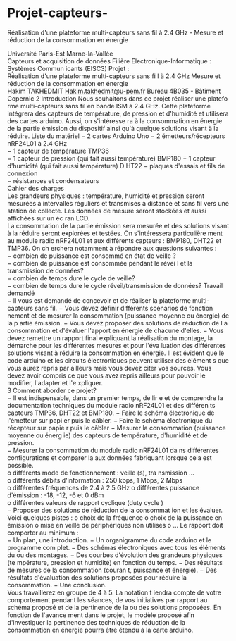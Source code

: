 # Projet-capteurs-
Réalisation d'une plateforme multi-capteurs sans fil à 2.4 GHz - Mesure et réduction de la consommation en énergie


Université Paris-Est Marne-la-Vallée  
Capteurs et acquisition de données 
Filière Electronique-Informatique : Systèmes Commun
icants 
(EISC3) 
Projet :  
Réalisation d'une plateforme multi-capteurs sans fi
l à 2.4 GHz 
Mesure et réduction de la consommation en énergie  
Hakim TAKHEDMIT 
Hakim.takhedmit@u-pem.fr
Bureau 4B035 - Bâtiment Copernic 
2 
Introduction
Nous souhaitons dans ce projet réaliser une platefo
rme multi-capteurs sans fil en bande ISM à 
2.4 GHz. Cette plateforme intégrera des capteurs de
 température, de pression et d'humidité et 
utilisera des cartes arduino. Aussi, on s'intéresse
ra à la consommation en énergie de la partie 
émission du dispositif ainsi qu'à quelque solutions
 visant à la réduire. 
Liste du matériel
−
2 cartes Arduino Uno 
−
2 émetteurs/récepteurs nRF24L01 à 2.4 GHz  
−
1 capteur de température TMP36  
−
1 capteur de pression (qui fait aussi température) 
BMP180 
−
1 capteur d'humidité (qui fait aussi température) D
HT22 
−
plaques d'essais et fils de connexion  
−
résistances et condensateurs   
Cahier des charges  
Les  grandeurs  physiques  :  température,  humidité  et 
pression  seront  mesurées  à  intervalles 
réguliers  et  transmises  à  distance  et  sans  fil  vers
  une  station  de  collecte.  Les  données  de 
mesure seront stockées et aussi affichées sur un éc
ran LCD.  
La consommation de la partie émission sera mesurée 
et des solutions visant à la réduire seront 
explorées  et  testées.  On  s'intéressera  particulière
ment  au  module  radio  nRF24L01  et  aux 
différents  capteurs  :  BMP180,  DHT22  et  TMP36.  On  ch
erchera  notamment  à  répondre  aux 
questions suivantes :   
−
combien de puissance est consommé en état de veille
?  
−
combien de puissance est consommée pendant le révei
l et la transmission de données?  
−
combien de temps dure le cycle de veille?  
−
combien de temps dure le cycle réveil/transmission 
de données? 
Travail demandé  
−
Il vous est demandé de concevoir et de réaliser la 
plateforme multi-capteurs sans fil. 
−
Vous   devez   définir   différents   scénarios   de   fonction
nement   et   de   mesurer   la 
consommation (puissance moyenne ou énergie) de la p
artie émission. 
−
Vous  devez  proposer  des  solutions  de  réduction  de  l
a  consommation  et  d'évaluer 
l'apport en énergie de chacune d'elles. 
−
Vous  devez  remettre  un  rapport  final  expliquant  la 
réalisation  du  montage,  la 
démarche  pour  les  différentes  mesures  et  pour  l'éva
luation  des  différentes  solutions 
visant à réduire la  consommation en énergie.  Il est
 évident que le code arduino et les 
circuits  électroniques  peuvent  utiliser  des  élément
s  que  vous  aurez  repris  par  ailleurs 
mais vous devez citer vos sources. Vous devez avoir
 compris ce que vous avez repris 
ailleurs pour pouvoir le modifier, l'adapter et l'e
xpliquer.        
3 
Comment aborder ce projet?   
−
Il est indispensable, dans un premier temps, de lir
e et de comprendre la documentation 
techniques  du  module  radio  nRF24L01  et  des  différen
ts  capteurs  TMP36,  DHT22  et 
BMP180. 
−
Faire le schéma électronique de l'émetteur sur papi
er puis le câbler. 
−
Faire le schéma électronique du récepteur sur papie
r puis le câbler
−
Mesurer   la   consommation   (puissance   moyenne   ou   énerg
ie)   des   capteurs   de 
température, d'humidité et de pression.  
−
Mesurer la consommation du module radio nRF24L01 da
ns différentes configurations 
et comparer la aux données fabriquant lorsque cela 
est possible.  
o
différents mode de fonctionnement : veille (s), tra
nsmission ...  
o
différents débits d'information : 250 kbps, 1 Mbps,
 2 Mbps  
o
différentes fréquences de 2.4 à 2.5 GHz 
o
différentes puissance d'émission : -18, -12, -6 et 
0 dBm  
o
différentes valeurs de rapport cyclique (duty cycle
)   
−
Proposer des solutions de réduction de la consommat
ion et les évaluer. Voici quelques 
pistes : 
o
choix de la fréquence
o
choix de la puissance en émission
o
mise en veille de périphériques non utilisés
o
   ... 
Le rapport doit comporter au minimum :  
−
Un plan, une introduction. 
−
Un organigramme du code arduino et le programme com
plet. 
−
Des schémas électroniques avec tous les éléments du
 ou des montages. 
−
Des courbes d'évolution des grandeurs physiques (te
mpérature, pression et humidité) 
en fonction du temps. 
−
Des résultats de mesures de la consommation (couran
t, puissance et énergie). 
−
Des résultats d'évaluation des solutions proposées 
pour réduire la consommation. 
−
Une conclusion.  
Vous  travaillerez  en  groupe  de  4  à  5.  La  notation  t
iendra  compte  de  votre  comportement 
pendant les séances, de vos initiatives par rapport
 au schéma proposé et de la pertinence de la 
ou  des  solutions  proposées.  En  fonction  de  l'avance
ment  dans  le  projet,  le  modèle  proposé 
afin  d'investiguer  la  pertinence  des  techniques  de 
réduction  de  la  consommation  en  énergie 
pourra être étendu à la carte arduino.   
